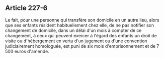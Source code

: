 Article 227-6
----
Le fait, pour une personne qui transfère son domicile en un autre lieu, alors
que ses enfants résident habituellement chez elle, de ne pas notifier son
changement de domicile, dans un délai d'un mois à compter de ce changement, à
ceux qui peuvent exercer à l'égard des enfants un droit de visite ou
d'hébergement en vertu d'un jugement ou d'une convention judiciairement
homologuée, est puni de six mois d'emprisonnement et de 7 500 euros d'amende.
